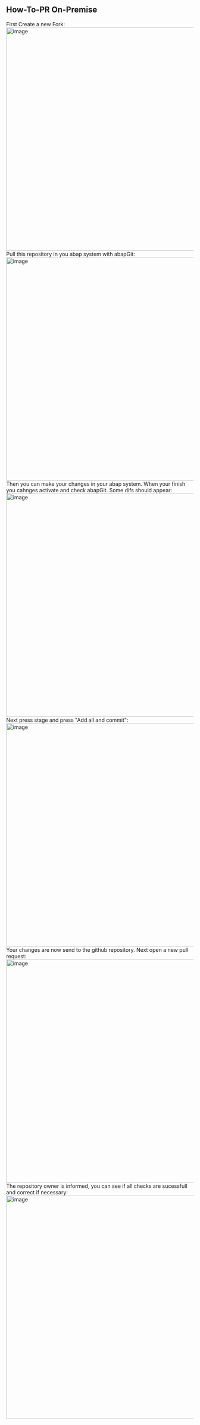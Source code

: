 ## How-To-PR On-Premise
First Create a new Fork:<br>
<img width="600" alt="image" src="https://github.com/abap2UI5/abap2UI5-documentation/assets/102328295/f6a22c69-fa1c-45cc-ab1d-ed9f9c251e79"><br>
Pull this repository in you abap system with abapGit:<br>
<img width="600" alt="image" src="https://github.com/abap2UI5/abap2UI5-documentation/assets/102328295/82a1359b-aa39-415e-905f-f41485e98908"><br>
Then you can make your changes in your abap system. When your finish you cahnges activate and check abapGit. Some difs should appear:<br>
<img width="600" alt="image" src="https://github.com/abap2UI5/abap2UI5-documentation/assets/102328295/f86a9495-998b-4c1e-b941-bd17c6ccb120"><br>
Next press stage and press "Add all and commit":<br>
<img width="600" alt="image" src="https://github.com/abap2UI5/abap2UI5-documentation/assets/102328295/e113fd74-48ce-4f2f-a102-52885a57f194"><br>
Your changes are now send to the github repository. Next open a new pull request:<br>
<img width="600" alt="image" src="https://github.com/abap2UI5/abap2UI5-documentation/assets/102328295/570bc671-3a99-4d85-8a0f-a5af92164bab"><br>
The repository owner is informed, you can see if all checks are sucessfull and correct if necessary:<br>
<img width="600" alt="image" src="https://github.com/abap2UI5/abap2UI5-documentation/assets/102328295/007f38bb-da2e-4c4f-8481-999f76fd4eae"><br>

